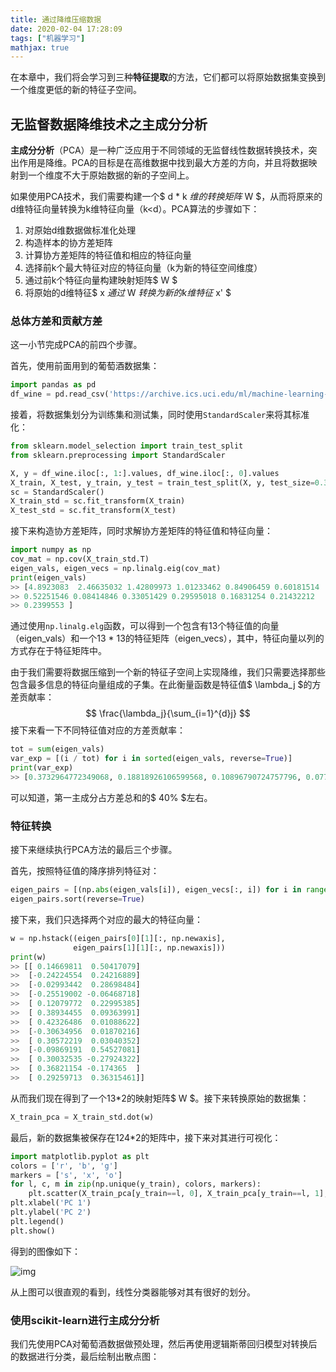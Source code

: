 ```yaml
---
title: 通过降维压缩数据
date: 2020-02-04 17:28:09
tags: ["机器学习"]
mathjax: true
---
```


在本章中，我们将会学习到三种**特征提取**的方法，它们都可以将原始数据集变换到一个维度更低的新的特征子空间。

<!-- More -->

## 无监督数据降维技术之主成分分析

**主成分分析**（PCA）是一种广泛应用于不同领域的无监督线性数据转换技术，突出作用是降维。PCA的目标是在高维数据中找到最大方差的方向，并且将数据映射到一个维度不大于原始数据的新的子空间上。

如果使用PCA技术，我们需要构建一个$ d * k $维的转换矩阵$ W $，从而将原来的d维特征向量转换为k维特征向量（k<d）。PCA算法的步骤如下：

1. 对原始d维数据做标准化处理
2. 构造样本的协方差矩阵
3. 计算协方差矩阵的特征值和相应的特征向量
4. 选择前k个最大特征对应的特征向量（k为新的特征空间维度）
5. 通过前k个特征向量构建映射矩阵$ W $
6. 将原始的d维特征$ x $通过$ W $转换为新的k维特征$ x' $

### 总体方差和贡献方差

这一小节完成PCA的前四个步骤。

首先，使用前面用到的葡萄酒数据集：

```python
import pandas as pd
df_wine = pd.read_csv('https://archive.ics.uci.edu/ml/machine-learning-databases/wine/wine.data', header=None)
```

接着，将数据集划分为训练集和测试集，同时使用`StandardScaler`来将其标准化：

```python
from sklearn.model_selection import train_test_split
from sklearn.preprocessing import StandardScaler

X, y = df_wine.iloc[:, 1:].values, df_wine.iloc[:, 0].values
X_train, X_test, y_train, y_test = train_test_split(X, y, test_size=0.3, random_state=0)
sc = StandardScaler()
X_train_std = sc.fit_transform(X_train)
X_test_std = sc.fit_transform(X_test)
```

接下来构造协方差矩阵，同时求解协方差矩阵的特征值和特征向量：

```python
import numpy as np
cov_mat = np.cov(X_train_std.T)
eigen_vals, eigen_vecs = np.linalg.eig(cov_mat)
print(eigen_vals)
>> [4.8923083  2.46635032 1.42809973 1.01233462 0.84906459 0.60181514
>> 0.52251546 0.08414846 0.33051429 0.29595018 0.16831254 0.21432212
>> 0.2399553 ]
```

通过使用`np.linalg.elg`函数，可以得到一个包含有13个特征值的向量（eigen_vals）和一个13 * 13的特征矩阵（eigen_vecs），其中，特征向量以列的方式存在于特征矩阵中。

由于我们需要将数据压缩到一个新的特征子空间上实现降维，我们只需要选择那些包含最多信息的特征向量组成的子集。在此衡量函数是特征值$ \lambda_j $的方差贡献率：
$$
\frac{\lambda_j}{\sum_{i=1}^{d}j}
$$
接下来看一下不同特征值对应的方差贡献率：

```python
tot = sum(eigen_vals)
var_exp = [(i / tot) for i in sorted(eigen_vals, reverse=True)]
print(var_exp)
>> [0.3732964772349068, 0.18818926106599568, 0.10896790724757796, 0.07724389477124863, 0.0647859460182618, 0.045920138114781475, 0.03986935597634714, 0.025219142607261574, 0.022581806817679666, 0.01830924471952691, 0.016353362655051454, 0.01284270583749274, 0.006420756933868311]
```

可以知道，第一主成分占方差总和的$ 40\% $左右。

### 特征转换

接下来继续执行PCA方法的最后三个步骤。

首先，按照特征值的降序排列特征对：

```python
eigen_pairs = [(np.abs(eigen_vals[i]), eigen_vecs[:, i]) for i in range(len(eigen_vals))]
eigen_pairs.sort(reverse=True)
```

接下来，我们只选择两个对应的最大的特征向量：

```python
w = np.hstack((eigen_pairs[0][1][:, np.newaxis],
              eigen_pairs[1][1][:, np.newaxis]))
print(w)
>> [[ 0.14669811  0.50417079]
>>  [-0.24224554  0.24216889]
>>  [-0.02993442  0.28698484]
>>  [-0.25519002 -0.06468718]
>>  [ 0.12079772  0.22995385]
>>  [ 0.38934455  0.09363991]
>>  [ 0.42326486  0.01088622]
>>  [-0.30634956  0.01870216]
>>  [ 0.30572219  0.03040352]
>>  [-0.09869191  0.54527081]
>>  [ 0.30032535 -0.27924322]
>>  [ 0.36821154 -0.174365  ]
>>  [ 0.29259713  0.36315461]]
```

从而我们现在得到了一个13*2的映射矩阵$ W $。接下来转换原始的数据集：

```python
X_train_pca = X_train_std.dot(w)
```

最后，新的数据集被保存在124*2的矩阵中，接下来对其进行可视化：

```python
import matplotlib.pyplot as plt
colors = ['r', 'b', 'g']
markers = ['s', 'x', 'o']
for l, c, m in zip(np.unique(y_train), colors, markers):
    plt.scatter(X_train_pca[y_train==l, 0], X_train_pca[y_train==l, 1], c=c, label=l, marker=m)
plt.xlabel('PC 1')
plt.ylabel('PC 2')
plt.legend()
plt.show()
```

得到的图像如下：

![img](./Tue,%2004%20Feb%202020%20184309.png)

从上图可以很直观的看到，线性分类器能够对其有很好的划分。

### 使用scikit-learn进行主成分分析

我们先使用PCA对葡萄酒数据做预处理，然后再使用逻辑斯蒂回归模型对转换后的数据进行分类，最后绘制出散点图：

